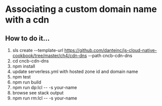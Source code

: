 # Associating a custom domain name with a cdn

## How to do it...
1. sls create --template-url https://github.com/danteinc/js-cloud-native-cookbook/tree/master/ch4/cdn-dns --path cncb-cdn-dns
2. cd cncb-cdn-dns
3. npm install
4. update serverless.yml with hosted zone id and domain name
5. npm test
6. npm run build
7. npm run dp:lcl -- -s your-name
8. browse <WebsiteURL> see stack output
9. npm run rm:lcl -- -s your-name
